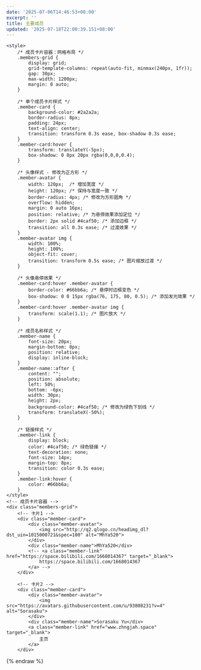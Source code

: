 ```yaml
---
date: '2025-07-06T14:46:53+08:00'
excerpt: ''
title: 主要成员
updated: '2025-07-18T22:00:39.151+08:00'
---
```

    <style>
        /* 成员卡片容器：网格布局 */
        .members-grid {
            display: grid;
            grid-template-columns: repeat(auto-fit, minmax(240px, 1fr));
            gap: 30px;
            max-width: 1200px;
            margin: 0 auto;
        }

        /* 单个成员卡片样式 */
        .member-card {
            background-color: #2a2a2a;
            border-radius: 8px;
            padding: 24px;
            text-align: center;
            transition: transform 0.3s ease, box-shadow 0.3s ease;
        }
        .member-card:hover {
            transform: translateY(-5px);
            box-shadow: 0 8px 20px rgba(0,0,0,0.4);
        }

        /* 头像样式 - 修改为正方形 */
        .member-avatar {
            width: 120px;  /* 增加宽度 */
            height: 120px; /* 保持与宽度一致 */
            border-radius: 4px; /* 修改为方形圆角 */
            overflow: hidden;
            margin: 0 auto 16px;
            position: relative; /* 为悬停效果添加定位 */
            border: 2px solid #4caf50; /* 添加边框 */
            transition: all 0.3s ease; /* 过渡效果 */
        }
        .member-avatar img {
            width: 100%;
            height: 100%;
            object-fit: cover;
            transition: transform 0.5s ease; /* 图片缩放过渡 */
        }
        
        /* 头像悬停效果 */
        .member-card:hover .member-avatar {
            border-color: #66bb6a; /* 悬停时边框变色 */
            box-shadow: 0 0 15px rgba(76, 175, 80, 0.5); /* 添加发光效果 */
        }
        .member-card:hover .member-avatar img {
            transform: scale(1.1); /* 图片放大 */
        }

        /* 成员名称样式 */
        .member-name {
            font-size: 20px;
            margin-bottom: 8px;
            position: relative;
            display: inline-block;
        }
        .member-name::after {
            content: "";
            position: absolute;
            left: 50%;
            bottom: -6px;
            width: 30px;
            height: 2px;
            background-color: #4caf50; /* 修改为绿色下划线 */
            transform: translateX(-50%);
        }

        /* 链接样式 */
        .member-link {
            display: block;
            color: #4caf50; /* 绿色链接 */
            text-decoration: none;
            font-size: 14px;
            margin-top: 8px;
            transition: color 0.3s ease;
        }
        .member-link:hover {
            color: #66bb6a;
        }
    </style>
    <!-- 成员卡片容器 -->
    <div class="members-grid">
        <!-- 卡片1 -->
        <div class="member-card">
            <div class="member-avatar">
                <img src="http://q2.qlogo.cn/headimg_dl?dst_uin=1015000721&spec=100" alt="MhYa520">
            </div>
            <div class="member-name">MhYa520</div>
            <!-- <a class="member-link" href="https://space.bilibili.com/1668014367" target="_blank">
                https://space.bilibili.com/1668014367
            </a> -->
        </div>

        <!-- 卡片2 -->
        <div class="member-card">
            <div class="member-avatar">
                <img src="https://avatars.githubusercontent.com/u/93808231?v=4" alt="Sorasaku">
            </div>
            <div class="member-name">Sorasaku Yu</div>
            <a class="member-link" href="www.zhngjah.space" target="_blank">
                主页
            </a>
        </div>
{% endraw %}
